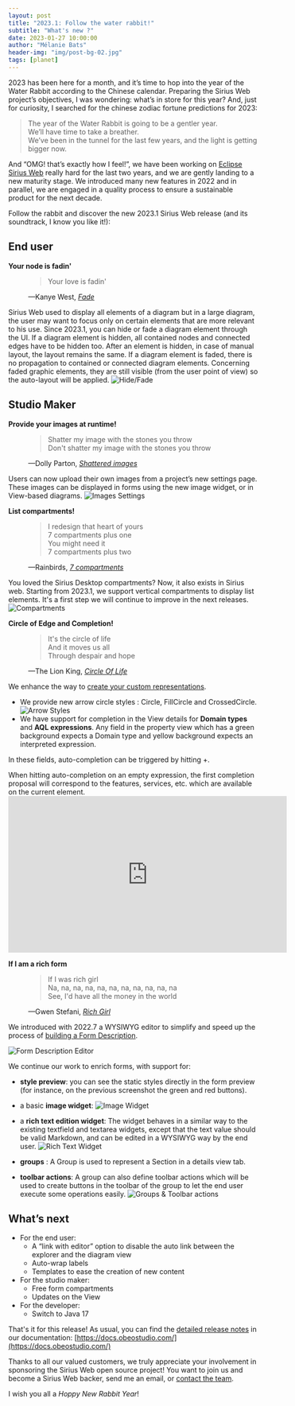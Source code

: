 ```yaml
---
layout: post
title: "2023.1: Follow the water rabbit!"
subtitle: "What's new ?"
date: 2023-01-27 10:00:00
author: "Mélanie Bats"
header-img: "img/post-bg-02.jpg"
tags: [planet]
---
```


2023 has been here for a month, and it’s time to hop into the year of the Water Rabbit according to the Chinese calendar.
Preparing the Sirius Web project’s objectives, I was wondering: what’s in store for this year? And, just for curiosity, I searched for the chinese zodiac fortune predictions for 2023:

<blockquote>
The year of the Water Rabbit is going to be a gentler year.<br/>
We’ll have time to take a breather.<br/>
We’ve been in the tunnel for the last few years, and the light is getting bigger now.
</blockquote>

And “OMG! that’s exactly how I feel!”, we have been working on [Eclipse Sirius Web](https://www.eclipse.org/sirius/sirius-web.html) really hard for the last two years, and we are gently landing to a new maturity stage. We introduced many new features in 2022 and in parallel, we are engaged in a quality process to ensure a sustainable product for the next decade.

Follow the rabbit and discover the new 2023.1 Sirius Web release (and its soundtrack, I know you like it!):

## End user

**Your node is fadin'**

<figure>
<blockquote cite="https://youtu.be/NE9wJ4eveOQ">
Your love is fadin'
</blockquote>
<figcaption>—Kanye West, <cite><a href="https://youtu.be/NE9wJ4eveOQ">Fade</a></cite></figcaption>
</figure>

Sirius Web used to display all elements of a diagram but in a large diagram, the user may want to focus only on certain elements that are more relevant to his use.
Since 2023.1, you can hide or fade a diagram element through the UI.
If a diagram element is hidden, all contained nodes and connected edges have to be hidden too. After an element is hidden, in case of manual layout, the layout remains the same.
If a diagram element is faded, there is no propagation to contained or connected diagram elements. Concerning faded graphic elements, they are still visible (from the user point of view) so the auto-layout will be applied.
![Hide/Fade](/img/2023.1/hide_fade.png)

## Studio Maker

**Provide your images at runtime!**
<figure>
<blockquote cite="https://www.youtube.com/watch?v=Z7sNWMvLLl4">
Shatter my image with the stones you throw<br/>
Don't shatter my image with the stones you throw
</blockquote>
<figcaption>—Dolly Parton, <cite><a href="https://www.youtube.com/watch?v=Z7sNWMvLLl4">Shattered images</a></cite></figcaption>
</figure>

Users can now upload their own images from a project’s new settings page. These images can be displayed in forms using the new image widget, or in View-based diagrams.
![Images Settings](/img/2023.1/images_settings.png)

**List compartments!**

<figure>
<blockquote cite="https://www.youtube.com/watch?v=yw-Wmd3HT24">
I redesign that heart of yours<br/>
7 compartments plus one<br/>
You might need it<br/>
7 compartments plus two
</blockquote>
<figcaption>—Rainbirds, <cite><a href="https://www.youtube.com/watch?v=yw-Wmd3HT24">7 compartments</a></cite></figcaption>
</figure>

You loved the Sirius Desktop compartments? Now, it also exists in Sirius web. Starting from 2023.1, we support vertical compartments to display list elements. It's a first step we will continue to improve in the next releases.
![Compartments](/img/2023.1/list_compartment.png)

**Circle of Edge and Completion!**

<figure>
<blockquote cite="https://youtu.be/GibiNy4d4gc">
It's the circle of life<br/>
And it moves us all<br/>
Through despair and hope
</blockquote>
<figcaption>—The Lion King, <cite><a href="https://youtu.be/GibiNy4d4gc">Circle Of Life</a></cite></figcaption>
</figure>

We enhance the way to [create your custom representations](https://docs.obeostudio.com/2023.1.0/help_center.html#view_definition).

- We provide new arrow circle styles : Circle, FillCircle and CrossedCircle.
  ![Arrow Styles](/img/2023.1/arrow_styles.png)
- We have support for completion in the View details for **Domain types** and **AQL expressions**. Any field in the property view which has a green background expects a Domain type and yellow background expects an interpreted expression.
<p>In these fields, auto-completion can be triggered by hitting <img src="https://github.com/mbats/sirius-blog/blob/master/keyboard/blog/images/computer_key_Ctrl_T.png?raw=true" alt="" border="0"/>+<img src="https://github.com/mbats/sirius-blog/blob/master/keyboard/blog/images/computer_key_Space_bar_T.png?raw=true" alt="" border="0"/>.</p>
  When hitting auto-completion on an empty expression, the first completion proposal will correspond to the features, services, etc. which are available on the current element.

<iframe width="560" height="315" src="https://www.youtube.com/embed/8M-0aV6LsqA" frameborder="0" allow="autoplay; encrypted-media" allowfullscreen></iframe>

**If I am a rich form**

<figure>
<blockquote cite="https://youtu.be/GibiNy4d4gc">
If I was rich girl<br/>
Na, na, na, na, na, na, na, na, na, na, na<br/>
See, I'd have all the money in the world
</blockquote>
<figcaption>—Gwen Stefani, <cite><a href="https://youtu.be/GibiNy4d4gc">Rich Girl</a></cite></figcaption>
</figure>

We introduced with 2022.7 a WYSIWYG editor to simplify and speed up the process of [building a Form Description](https://docs.obeostudio.com/2023.1.0/help_center.html#form_description_editor).

![Form Description Editor](/img/2023.1/FormDescriptionEditor.png)

We continue our work to enrich forms, with support for:
- **style preview**: you can see the static styles directly in the form preview (for instance, on the previous screenshot the green and red buttons).
- a basic **image widget**:
 ![Image Widget](/img/2023.1/image_widget.png)

- a **rich text edition widget**: The widget behaves in a similar way to the existing textfield and textarea widgets, except that the text value should be valid Markdown, and can be edited in a WYSIWYG way by the end user.
 ![Rich Text Widget](/img/2023.1/rich_text.png)
- **groups** : A Group is used to represent a Section in a details view tab.
- **toolbar actions**: A group can also define toolbar actions which will be used to create buttons in the toolbar of the group to let the end user execute some operations easily.
 ![Groups & Toolbar actions](/img/2023.1/FormDescriptionEditorToolbar.gif)

## What’s next

- For the end user:
  - A “link with editor” option to disable the auto link between the explorer and the diagram view
  - Auto-wrap labels
  - Templates to ease the creation of new content
- For the studio maker:
  - Free form compartments
  - Updates on the View
- For the developer:
  - Switch to Java 17

That's it for this release! As usual, you can find the [detailed release notes](https://docs.obeostudio.com/#_release_notes) in our documentation: [https://docs.obeostudio.com/](https://docs.obeostudio.com/)

Thanks to all our valued customers, we truly appreciate your involvement in sponsoring the Sirius Web open source project! You want to join us and become a Sirius Web backer, send me an email, or [contact the team](https://www.obeosoft.com/fr/contact).

I wish you all a _Hoppy New Rabbit Year_!
